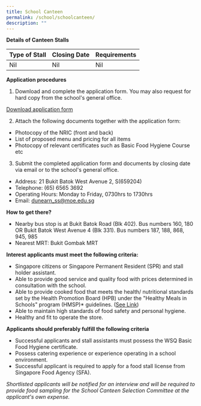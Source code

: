 ```yaml
---
title: School Canteen
permalink: /school/schoolcanteen/
description: ""
---
```

**Details of Canteen Stalls**

| Type of Stall | Closing Date | Requirements |
| -------- | -------- | -------- |
| Nil    |Nil   |  Nil |

**Application procedures** 

1. Download and complete the application form. You may also request for hard copy from the school's general office. 

[Download application form](/files/canteen%20appln%20form-existing%20school.pdf)

2. Attach the following documents together with the application form:
*  Photocopy of the NRIC (front and back) 
*  List of proposed menu and pricing for all items 
*  Photocopy of relevant certificates such as Basic Food Hygiene Course etc 

3.  Submit the completed application form and documents by closing date via email or to the school's general office. 


* Address: 21 Bukit Batok West Avenue 2, S(659204)
* Telephone: (65) 6565 3692
* Operating Hours: Monday to Friday, 0730hrs to 1730hrs 
* Email: [dunearn\_ss@moe.edu.sg](mailto:dunearn_ss@moe.edu.sg)

**How to get there?**
* Nearby bus stop is at Bukit Batok Road (Blk 402). Bus numbers  160, 180 OR Bukit Batok West Avenue 4 (Blk 331). Bus numbers 187, 188, 868, 945, 985
* Nearest MRT: Bukit Gombak MRT


**Interest applicants must meet the following criteria:**

* Singapore citizens or Singapore Permanent Resident (SPR)  and stall holder assistant.  
* Able to provide good service and quality food with prices determined in consultation with the school. 
* Able to provide cooked food that meets the health/ nutritional standards set by the Health Promotion Board (HPB) under the "Healthy Meals in Schools" program (HMSP)* guidelines. ([See Link](https://www.hpb.gov.sg/schools/school-programmes/healthy-meals-in-schools-programme))
* Able to maintain high standards of food safety and personal hygiene. 
* Healthy and fit to operate the store. 

**Applicants should preferably fulfill the following criteria**

* Successful applicants and stall assistants must possess the WSQ Basic Food Hygiene certificate. 
* Possess catering experience or experience operating in a school environment. 
* Successful applicant is required to apply for a food stall license from Singapore Food Agency (SFA).

*Shortlisted applicants will be notified for an interview and will be required to provide food sampling for the School Canteen Selection Committee at the applicant's own expense.*